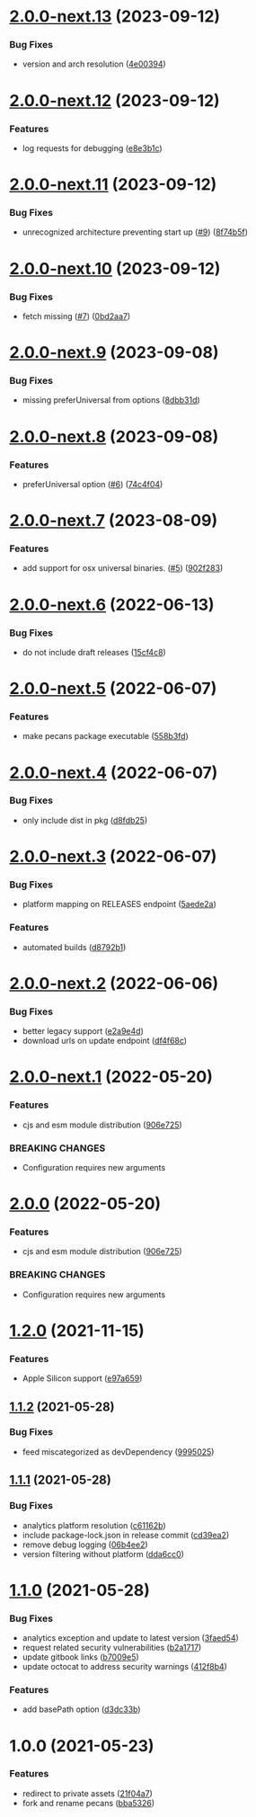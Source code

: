 # [2.0.0-next.13](https://github.com/dopry/pecans/compare/v2.0.0-next.12...v2.0.0-next.13) (2023-09-12)


### Bug Fixes

* version and arch resolution ([4e00394](https://github.com/dopry/pecans/commit/4e003949dfd21d802feed57869a40677c49167dc))

# [2.0.0-next.12](https://github.com/dopry/pecans/compare/v2.0.0-next.11...v2.0.0-next.12) (2023-09-12)


### Features

* log requests for debugging ([e8e3b1c](https://github.com/dopry/pecans/commit/e8e3b1cfa5d4bf89b59edd7fcbb1511e940f73c7))

# [2.0.0-next.11](https://github.com/dopry/pecans/compare/v2.0.0-next.10...v2.0.0-next.11) (2023-09-12)


### Bug Fixes

* unrecognized architecture preventing start up ([#9](https://github.com/dopry/pecans/issues/9)) ([8f74b5f](https://github.com/dopry/pecans/commit/8f74b5fe8c46d0590659cd9e1820decabbc1d342))

# [2.0.0-next.10](https://github.com/dopry/pecans/compare/v2.0.0-next.9...v2.0.0-next.10) (2023-09-12)


### Bug Fixes

* fetch missing ([#7](https://github.com/dopry/pecans/issues/7)) ([0bd2aa7](https://github.com/dopry/pecans/commit/0bd2aa7ec8a4380c10284260171dcaccaf7d0d48))

# [2.0.0-next.9](https://github.com/dopry/pecans/compare/v2.0.0-next.8...v2.0.0-next.9) (2023-09-08)


### Bug Fixes

* missing preferUniversal from options ([8dbb31d](https://github.com/dopry/pecans/commit/8dbb31d1b68f508af8c369eea2c7d1d451620a07))

# [2.0.0-next.8](https://github.com/dopry/pecans/compare/v2.0.0-next.7...v2.0.0-next.8) (2023-09-08)


### Features

* preferUniversal option ([#6](https://github.com/dopry/pecans/issues/6)) ([74c4f04](https://github.com/dopry/pecans/commit/74c4f041d572e619e94ab29c3a283255f5e51640))

# [2.0.0-next.7](https://github.com/dopry/pecans/compare/v2.0.0-next.6...v2.0.0-next.7) (2023-08-09)


### Features

* add support for osx universal binaries. ([#5](https://github.com/dopry/pecans/issues/5)) ([902f283](https://github.com/dopry/pecans/commit/902f2836d09025ba096366cbb7195063b3e3a376))

# [2.0.0-next.6](https://github.com/dopry/pecans/compare/v2.0.0-next.5...v2.0.0-next.6) (2022-06-13)


### Bug Fixes

* do not include draft releases ([15cf4c8](https://github.com/dopry/pecans/commit/15cf4c87d169eae054968337701e2d39a205a5fa))

# [2.0.0-next.5](https://github.com/dopry/pecans/compare/v2.0.0-next.4...v2.0.0-next.5) (2022-06-07)


### Features

* make pecans package executable ([558b3fd](https://github.com/dopry/pecans/commit/558b3fdea2315c26efd5f743681843f825cf5c22))

# [2.0.0-next.4](https://github.com/dopry/pecans/compare/v2.0.0-next.3...v2.0.0-next.4) (2022-06-07)


### Bug Fixes

* only include dist in pkg ([d8fdb25](https://github.com/dopry/pecans/commit/d8fdb256503b85c9898a4736f2cac5750d153606))

# [2.0.0-next.3](https://github.com/dopry/pecans/compare/v2.0.0-next.2...v2.0.0-next.3) (2022-06-07)


### Bug Fixes

* platform mapping on RELEASES endpoint ([5aede2a](https://github.com/dopry/pecans/commit/5aede2ad2c50f856d53b99872a7c00a3231b9fd1))


### Features

* automated builds ([d8792b1](https://github.com/dopry/pecans/commit/d8792b1eb3609c1b91a90dd43021ba87298adb96))

# [2.0.0-next.2](https://github.com/dopry/pecans/compare/v2.0.0-next.1...v2.0.0-next.2) (2022-06-06)


### Bug Fixes

* better legacy support ([e2a9e4d](https://github.com/dopry/pecans/commit/e2a9e4dc2beb1ed4ec4eb216359deca158262673))
* download urls on update endpoint ([df4f68c](https://github.com/dopry/pecans/commit/df4f68cf0f8e4e988fb70ca4ab8b112e90ccb748))

# [2.0.0-next.1](https://github.com/dopry/pecans/compare/v1.2.0...v2.0.0-next.1) (2022-05-20)


### Features

* cjs and esm module distribution ([906e725](https://github.com/dopry/pecans/commit/906e7255e86df8b657edfe5dc9c42563534290d8))


### BREAKING CHANGES

* Configuration requires new arguments

# [2.0.0](https://github.com/dopry/pecans/compare/v1.2.0...v2.0.0) (2022-05-20)


### Features

* cjs and esm module distribution ([906e725](https://github.com/dopry/pecans/commit/906e7255e86df8b657edfe5dc9c42563534290d8))


### BREAKING CHANGES

* Configuration requires new arguments

# [1.2.0](https://github.com/dopry/pecans/compare/v1.1.2...v1.2.0) (2021-11-15)


### Features

* Apple Silicon support ([e97a659](https://github.com/dopry/pecans/commit/e97a65915e91595fcbbaa3b3f9059acec8fbd507))

## [1.1.2](https://github.com/dopry/pecans/compare/v1.1.1...v1.1.2) (2021-05-28)


### Bug Fixes

* feed miscategorized as devDependency ([9995025](https://github.com/dopry/pecans/commit/9995025d5f542da97a9b72f10af5c5c507f624d2))

## [1.1.1](https://github.com/dopry/pecans/compare/v1.1.0...v1.1.1) (2021-05-28)


### Bug Fixes

* analytics platform resolution ([c61162b](https://github.com/dopry/pecans/commit/c61162b6b6a8b470bc38623698783d8e06155b52))
* include package-lock.json in release commit ([cd39ea2](https://github.com/dopry/pecans/commit/cd39ea2b37d61a56beedeb7d1cb57b06d40b36cb))
* remove debug logging ([06b4ee2](https://github.com/dopry/pecans/commit/06b4ee210c527b88c8390c8cd23ec001ffccc1fa))
* version filtering without platform ([dda6cc0](https://github.com/dopry/pecans/commit/dda6cc08701f5067f32c6d7b13e13496b8b1ff5e))

# [1.1.0](https://github.com/dopry/pecans/compare/v1.0.0...v1.1.0) (2021-05-28)


### Bug Fixes

* analytics exception and update to latest version ([3faed54](https://github.com/dopry/pecans/commit/3faed54d101e1fd56117a063d05b20f2b3ea6f7f))
* request related security vulnerabilities ([b2a1717](https://github.com/dopry/pecans/commit/b2a171732b13695bbded76c014c1e7ed7959fdce))
* update gitbook links ([b7009e5](https://github.com/dopry/pecans/commit/b7009e5a91bad1ba712de0828a8f91fba75047ca))
* update octocat to address security warnings ([412f8b4](https://github.com/dopry/pecans/commit/412f8b421f5f1fed9667b94e3d091a108a952865))


### Features

* add basePath option ([d3dc33b](https://github.com/dopry/pecans/commit/d3dc33b71f9f9200355fecb06c4818ea75aa5073))

# 1.0.0 (2021-05-23)


### Features

* redirect to private assets ([21f04a7](https://github.com/dopry/pecans/commit/21f04a7d91fa86714ec94de5f7884cbb7f2d6f18))
* fork and rename pecans ([bba5326](https://github.com/dopry/pecans/commit/bba53262d51ab633a9a0299f72360c63bf10da5d))
